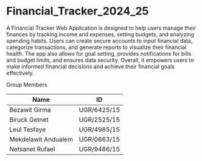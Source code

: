 # Financial_Tracker_2024_25

A Financial Tracker Web Application is designed to help users manage their finances by tracking income and expenses, setting budgets, and analyzing spending habits. Users can create secure accounts to input financial data, categorize transactions, and generate reports to visualize their financial health. The app also allows for goal setting, provides notifications for bills and budget limits, and ensures data security. Overall, it empowers users to make informed financial decisions and achieve their financial goals effectively.

Group Members

| Name                   | ID           |
|------------------------|--------------|
| Bezawit Girma          | UGR/6425/15  |
| Biruck Getnet          | UGR/2525/15  |
| Leul Tesfaye           | UGR/4985/15  |
| Mekdelawit Andualem    | UGR/0663/15  |
| Netsanet Rufael        | UGR/9486/15  |
 
 
